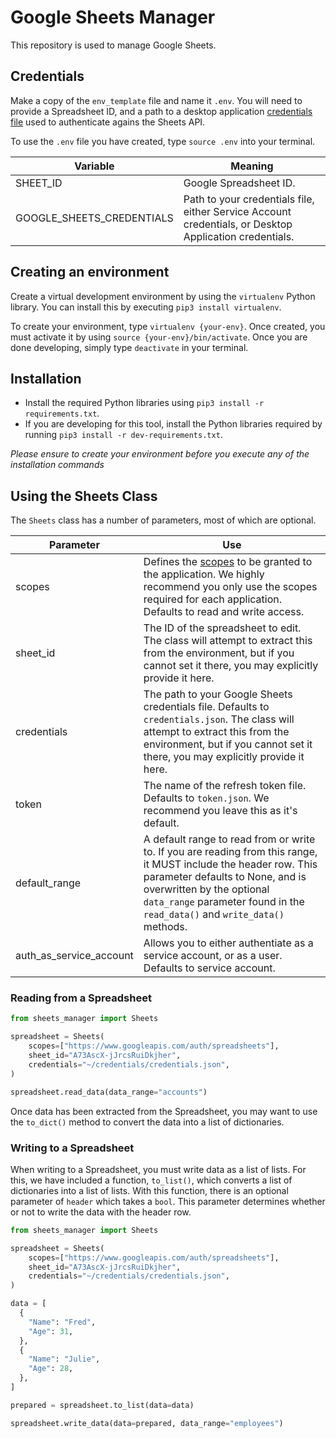 # Google Sheets Manager

This repository is used to manage Google Sheets.

## Credentials
Make a copy of the `env_template` file and name it `.env`. You will need to provide a Spreadsheet ID, and a path to a desktop application [credentials file](https://developers.google.com/workspace/guides/create-credentials#create_a_oauth_client_id_credential) used to authenticate agains the Sheets API.

To use the `.env` file you have created, type `source .env` into your terminal.


Variable                       | Meaning
-------------------------------|----------------------------------------------
SHEET_ID                 | Google Spreadsheet ID.
GOOGLE_SHEETS_CREDENTIALS | Path to your credentials file, either Service Account credentials, or Desktop Application credentials.


## Creating an environment
Create a virtual development environment by using the `virtualenv` Python library. You can install this by executing `pip3 install virtualenv`. 

To create your environment, type `virtualenv {your-env}`. Once created, you must activate it by using `source {your-env}/bin/activate`. Once you are done developing, simply type `deactivate` in your terminal.

## Installation
*   Install the required Python libraries using `pip3 install -r requirements.txt`.
*   If you are developing for this tool, install the Python libraries required by running `pip3 install -r dev-requirements.txt`.

*Please ensure to create your environment before you execute any of the installation commands*

## Using the Sheets Class

The `Sheets` class has a number of parameters, most of which are optional.

Parameter | Use
----------|-----
scopes| Defines the [scopes](https://developers.google.com/sheets/api/guides/authorizing) to be granted to the application. We highly recommend you only use the scopes required for each application. Defaults to read and write access.
sheet_id | The ID of the spreadsheet to edit. The class will attempt to extract this from the environment, but if you cannot set it there, you may explicitly provide it here.
credentials | The path to your Google Sheets credentials file. Defaults to `credentials.json`. The class will attempt to extract this from the environment, but if you cannot set it there, you may explicitly provide it here.
token | The name of the refresh token file. Defaults to `token.json`. We recommend you leave this as it's default.
default_range | A default range to read from or write to. If you are reading from this range, it MUST include the header row. This parameter defaults to None, and is overwritten by the optional `data_range` parameter found in the `read_data()` and `write_data()` methods. 
auth_as_service_account | Allows you to either authentiate as a service account, or as a user. Defaults to service account.

### Reading from a Spreadsheet
```py
from sheets_manager import Sheets

spreadsheet = Sheets(
    scopes=["https://www.googleapis.com/auth/spreadsheets"],
    sheet_id="A73AscX-jJrcsRuiDkjher",
    credentials="~/credentials/credentials.json",
)

spreadsheet.read_data(data_range="accounts")
```
Once data has been extracted from the Spreadsheet, you may want to use the `to_dict()` method to convert the data into a list of dictionaries.

### Writing to a Spreadsheet
When writing to a Spreadsheet, you must write data as a list of lists. For this, we have included a function, `to_list()`, which converts a list of dictionaries into a list of lists. With this function, there is an optional parameter of `header` which takes a `bool`. This parameter determines whether or not to write the data with the header row.

```py
from sheets_manager import Sheets

spreadsheet = Sheets(
    scopes=["https://www.googleapis.com/auth/spreadsheets"],
    sheet_id="A73AscX-jJrcsRuiDkjher",
    credentials="~/credentials/credentials.json",
)

data = [
  {
    "Name": "Fred",
    "Age": 31,
  },
  {
    "Name": "Julie",
    "Age": 28,
  },
]

prepared = spreadsheet.to_list(data=data)

spreadsheet.write_data(data=prepared, data_range="employees")
```
